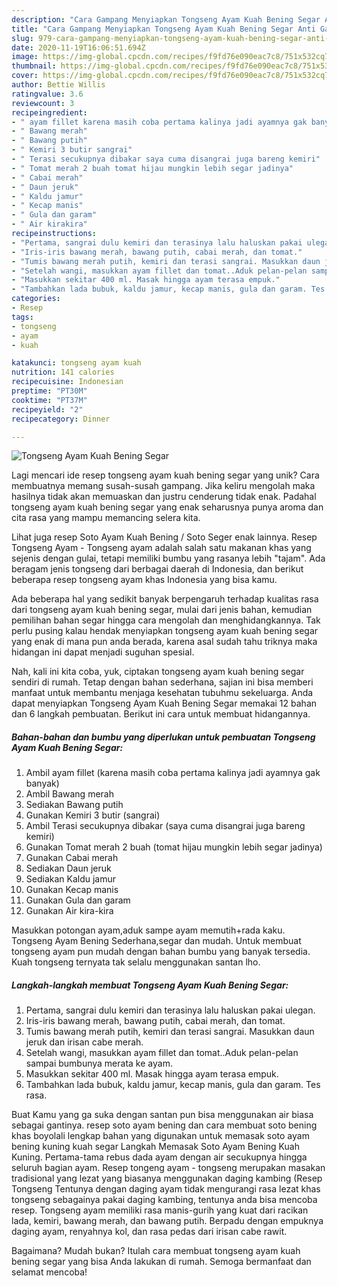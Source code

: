 ```yaml
---
description: "Cara Gampang Menyiapkan Tongseng Ayam Kuah Bening Segar Anti Gagal"
title: "Cara Gampang Menyiapkan Tongseng Ayam Kuah Bening Segar Anti Gagal"
slug: 979-cara-gampang-menyiapkan-tongseng-ayam-kuah-bening-segar-anti-gagal
date: 2020-11-19T16:06:51.694Z
image: https://img-global.cpcdn.com/recipes/f9fd76e090eac7c8/751x532cq70/tongseng-ayam-kuah-bening-segar-foto-resep-utama.jpg
thumbnail: https://img-global.cpcdn.com/recipes/f9fd76e090eac7c8/751x532cq70/tongseng-ayam-kuah-bening-segar-foto-resep-utama.jpg
cover: https://img-global.cpcdn.com/recipes/f9fd76e090eac7c8/751x532cq70/tongseng-ayam-kuah-bening-segar-foto-resep-utama.jpg
author: Bettie Willis
ratingvalue: 3.6
reviewcount: 3
recipeingredient:
- " ayam fillet karena masih coba pertama kalinya jadi ayamnya gak banyak"
- " Bawang merah"
- " Bawang putih"
- " Kemiri 3 butir sangrai"
- " Terasi secukupnya dibakar saya cuma disangrai juga bareng kemiri"
- " Tomat merah 2 buah tomat hijau mungkin lebih segar jadinya"
- " Cabai merah"
- " Daun jeruk"
- " Kaldu jamur"
- " Kecap manis"
- " Gula dan garam"
- " Air kirakira"
recipeinstructions:
- "Pertama, sangrai dulu kemiri dan terasinya lalu haluskan pakai ulegan."
- "Iris-iris bawang merah, bawang putih, cabai merah, dan tomat."
- "Tumis bawang merah putih, kemiri dan terasi sangrai. Masukkan daun jeruk dan irisan cabe merah."
- "Setelah wangi, masukkan ayam fillet dan tomat..Aduk pelan-pelan sampai bumbunya merata ke ayam."
- "Masukkan sekitar 400 ml. Masak hingga ayam terasa empuk."
- "Tambahkan lada bubuk, kaldu jamur, kecap manis, gula dan garam. Tes rasa."
categories:
- Resep
tags:
- tongseng
- ayam
- kuah

katakunci: tongseng ayam kuah 
nutrition: 141 calories
recipecuisine: Indonesian
preptime: "PT30M"
cooktime: "PT37M"
recipeyield: "2"
recipecategory: Dinner

---
```



![Tongseng Ayam Kuah Bening Segar](https://img-global.cpcdn.com/recipes/f9fd76e090eac7c8/751x532cq70/tongseng-ayam-kuah-bening-segar-foto-resep-utama.jpg)

Lagi mencari ide resep tongseng ayam kuah bening segar yang unik? Cara membuatnya memang susah-susah gampang. Jika keliru mengolah maka hasilnya tidak akan memuaskan dan justru cenderung tidak enak. Padahal tongseng ayam kuah bening segar yang enak seharusnya punya aroma dan cita rasa yang mampu memancing selera kita.

Lihat juga resep Soto Ayam Kuah Bening / Soto Seger enak lainnya. Resep Tongseng Ayam - Tongseng ayam adalah salah satu makanan khas yang sejenis dengan gulai, tetapi memiliki bumbu yang rasanya lebih &#34;tajam&#34;. Ada beragam jenis tongseng dari berbagai daerah di Indonesia, dan berikut beberapa resep tongseng ayam khas Indonesia yang bisa kamu.

Ada beberapa hal yang sedikit banyak berpengaruh terhadap kualitas rasa dari tongseng ayam kuah bening segar, mulai dari jenis bahan, kemudian pemilihan bahan segar hingga cara mengolah dan menghidangkannya. Tak perlu pusing kalau hendak menyiapkan tongseng ayam kuah bening segar yang enak di mana pun anda berada, karena asal sudah tahu triknya maka hidangan ini dapat menjadi suguhan spesial.


Nah, kali ini kita coba, yuk, ciptakan tongseng ayam kuah bening segar sendiri di rumah. Tetap dengan bahan sederhana, sajian ini bisa memberi manfaat untuk membantu menjaga kesehatan tubuhmu sekeluarga. Anda dapat menyiapkan Tongseng Ayam Kuah Bening Segar memakai 12 bahan dan 6 langkah pembuatan. Berikut ini cara untuk membuat hidangannya.

<!--inarticleads1-->

##### Bahan-bahan dan bumbu yang diperlukan untuk pembuatan Tongseng Ayam Kuah Bening Segar:

1. Ambil  ayam fillet (karena masih coba pertama kalinya jadi ayamnya gak banyak)
1. Ambil  Bawang merah
1. Sediakan  Bawang putih
1. Gunakan  Kemiri 3 butir (sangrai)
1. Ambil  Terasi secukupnya dibakar (saya cuma disangrai juga bareng kemiri)
1. Gunakan  Tomat merah 2 buah (tomat hijau mungkin lebih segar jadinya)
1. Gunakan  Cabai merah
1. Sediakan  Daun jeruk
1. Sediakan  Kaldu jamur
1. Gunakan  Kecap manis
1. Gunakan  Gula dan garam
1. Gunakan  Air kira-kira


Masukkan potongan ayam,aduk sampe ayam memutih+rada kaku. Tongseng Ayam Bening Sederhana,segar dan mudah. Untuk membuat tongseng ayam pun mudah dengan bahan bumbu yang banyak tersedia. Kuah tongseng ternyata tak selalu menggunakan santan lho. 

<!--inarticleads2-->

##### Langkah-langkah membuat Tongseng Ayam Kuah Bening Segar:

1. Pertama, sangrai dulu kemiri dan terasinya lalu haluskan pakai ulegan.
1. Iris-iris bawang merah, bawang putih, cabai merah, dan tomat.
1. Tumis bawang merah putih, kemiri dan terasi sangrai. Masukkan daun jeruk dan irisan cabe merah.
1. Setelah wangi, masukkan ayam fillet dan tomat..Aduk pelan-pelan sampai bumbunya merata ke ayam.
1. Masukkan sekitar 400 ml. Masak hingga ayam terasa empuk.
1. Tambahkan lada bubuk, kaldu jamur, kecap manis, gula dan garam. Tes rasa.


Buat Kamu yang ga suka dengan santan pun bisa menggunakan air biasa sebagai gantinya. resep soto ayam bening dan cara membuat soto bening khas boyolali lengkap bahan yang digunakan untuk memasak soto ayam bening kuning kuah segar Langkah Memasak Soto Ayam Bening Kuah Kuning. Pertama-tama rebus dada ayam dengan air secukupnya hingga seluruh bagian ayam. Resep tongeng ayam - tongseng merupakan masakan tradisional yang lezat yang biasanya menggunakan daging kambing (Resep Tongseng Tentunya dengan daging ayam tidak mengurangi rasa lezat khas tongseng sebagainya pakai daging kambing, tentunya anda bisa mencoba resep. Tongseng ayam memiliki rasa manis-gurih yang kuat dari racikan lada, kemiri, bawang merah, dan bawang putih. Berpadu dengan empuknya daging ayam, renyahnya kol, dan rasa pedas dari irisan cabe rawit. 

Bagaimana? Mudah bukan? Itulah cara membuat tongseng ayam kuah bening segar yang bisa Anda lakukan di rumah. Semoga bermanfaat dan selamat mencoba!
